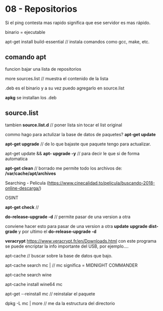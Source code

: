 08 - Repositorios 
=============== 

Si el ping contesta mas rapido significa que ese servidor es mas rápido.

binario = ejecutable

apt-get install build-essential // instala comandos como gcc, make, etc.

comando apt
-------------
funcion bajar una lista de repositorios

more sources.list // muestra el contenido de la lista

.deb es el binario y a su vez puedo agregarlo en source.list

**apkg** se installan los .deb


source.list
------------

tambien **source.list.d** // poner lista sin tocar el list original

commo hago para actulizar la base de datos de paquetes? **apt-get update**

**apt-get upgrade** // de lo que bajaste que paquete tengo para actualizar.

apt-get update && **apt- upgrade -y** // para decir le que si de forma automatica

**apt-get clean** // borrado me permite todo los archivos de: **/var/cache/apt/archives**

Searching - Pelicula (https://www.cinecalidad.to/pelicula/buscando-2018-online-descarga/)

OSINT 

**apt-get check** // 


**do-release-upgrade -d** // permite pasar de una version a otra

conviene hacer esto para pasar de una version a otra
**update**
**upgrade**
**dist-grade** y por ultimo el **do-release-upgrade -d**


**veracrypt** 
https://www.veracrypt.fr/en/Downloads.html
con este programa se puede encriptar la info importante del USB, por ejemplo....

apt-cache // buscar sobre la base de datos que bajo.

apt-cache search mc |  // mc significa = MIDNIGHT COMMANDER 

apt-cache search wine

apt-cache install wine64 mc

apt-get --reinstall mc // reinstalar el paquete

   
dpkg -L mc | more // me da la estructura del directorio
